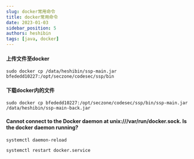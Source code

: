 ```yaml
---
slug: docker常用命令
title: docker常用命令
date: 2023-01-03
sidebar_position: 5
authors: heshibin
tags: [java, docker]
---
```


#### 上传文件至docker

`sudo docker cp /data/heshibin/ssp-main.jar bfededd10227:/opt/seczone/codesec/ssp/bin`

#### 下载docker内的文件

`sudo docker cp bfededd10227:/opt/seczone/codesec/ssp/bin/ssp-main.jar /data/heshibin/ssp-main-back.jar`

#### Cannot connect to the Docker daemon at unix:///var/run/docker.sock. Is the docker daemon running?

`systemctl daemon-reload`

`systemctl restart docker.service`
